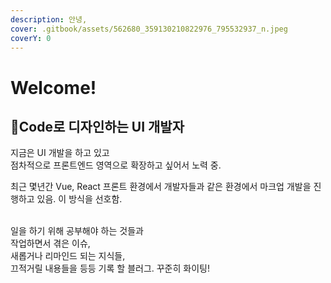 ```yaml
---
description: 안녕,
cover: .gitbook/assets/562680_359130210822976_795532937_n.jpeg
coverY: 0
---
```


# Welcome!

## Code로 디자인하는 UI 개발자&#x20;

지금은 UI 개발을 하고 있고 \
점차적으로 프론트엔드 영역으로 확장하고 싶어서 노력 중.&#x20;

최근 몇년간 Vue, React 프론트 환경에서 개발자들과 같은 환경에서 마크업 개발을 진행하고 있음. 이 방식을 선호함.

\
일을 하기 위해 공부해야 하는 것들과\
작업하면서 겪은 이슈, \
새롭거나 리마인드 되는 지식들, \
끄적거릴 내용들을 등등 기록 할 블러그. 꾸준히  화이팅!



